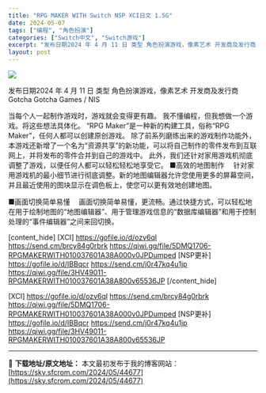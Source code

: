 ```yaml
---
title: "RPG MAKER WITH Switch NSP XCI日文 1.5G"
date: 2024-05-07
tags: ["编程", "角色扮演"]
categories: ["Switch中文", "Switch游戏"]
excerpt: "发布日期2024 年 4 月 11 日 类型 角色扮演游戏，像素艺术 开发商及发行商 Gotcha Gotcha Games / NIS 当每个人一起制作游戏时，游戏就会变得更有趣。 我不懂编程，但我想做一个游戏。将这些想法具体化。 “RPG Maker”是一种新的构建工具，俗称“RPG Maker&hellip;"
layout: post
---
```


<img class="aligncenter" src="https://sky.sfcrom.com/wp-content/uploads/2024/05/20240507093657-79d25.jpeg" />

发布日期2024 年 4 月 11 日
类型	角色扮演游戏，像素艺术
开发商及发行商 Gotcha Gotcha Games / NIS

当每个人一起制作游戏时，游戏就会变得更有趣。
我不懂编程，但我想做一个游戏。将这些想法具体化。
“RPG Maker”是一种新的构建工具，俗称“RPG Maker”，任何人都可以创建原创游戏。
除了前系列磨练出来的游戏制作功能外，本游戏还新增了一个名为“资源共享”的新功能，可以将自己制作的零件发布到互联网上，并将发布的零件合并到自己的游戏中。
此外，我们还针对家用游戏机彻底调整了游戏，以便任何人都可以轻松轻松地享受它。
■高效的地图制作
　针对家用游戏机的最小细节进行彻底调整。新的地图编辑器允许您使用更多的屏幕空间，并且最近使用的图块显示在调色板上，使您可以更有效地创建地图。

■画面切换简单易懂
　画面切换简单易懂，更流畅。通过快捷方式，可以轻松地在用于绘制地图的“地图编辑器”、用于管理游戏信息的“数据库编辑器”和用于控制处理的“事件编辑器”之间来回切换。

[content_hide]
[XCI]
https://gofile.io/d/ozv6ql
https://send.cm/brcy84g0rbrk
https://qiwi.gg/file/5DMQ1706-RPGMAKERWITH010037601A38A000v0JPDumped
[NSP更补]
https://gofile.io/d/IBBqcr
https://send.cm/j0r47kq4u1jp
https://qiwi.gg/file/3HV49011-RPGMAKERWITH010037601A38A800v65536JP
[/content_hide]

<!--wechatfans start-->
[XCI]
https://gofile.io/d/ozv6ql
https://send.cm/brcy84g0rbrk
https://qiwi.gg/file/5DMQ1706-RPGMAKERWITH010037601A38A000v0JPDumped
[NSP更补]
https://gofile.io/d/IBBqcr
https://send.cm/j0r47kq4u1jp
https://qiwi.gg/file/3HV49011-RPGMAKERWITH010037601A38A800v65536JP
<!--wechatfans end-->

---
📖 **下载地址/原文地址：** 本文最初发布于我的博客网站：[https://sky.sfcrom.com/2024/05/44677](https://sky.sfcrom.com/2024/05/44677)
